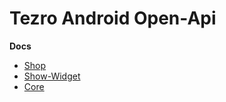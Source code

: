 # Tezro Android Open-Api

**Docs**
* [Shop](https://gitlab.i-link.pro/tezro/tezro-android-open-api/-/blob/master/docs/shop/index.md)
* [Show-Widget](https://gitlab.i-link.pro/tezro/tezro-android-open-api/-/blob/master/docs/shop-widget/index.md)
* [Core](https://gitlab.i-link.pro/tezro/tezro-android-open-api/-/blob/master/docs/core/index.md)
